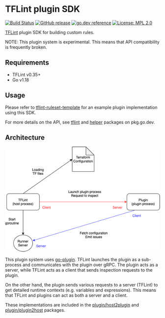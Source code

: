 # TFLint plugin SDK
[![Build Status](https://github.com/terraform-linters/tflint-plugin-sdk/workflows/build/badge.svg?branch=master)](https://github.com/terraform-linters/tflint-plugin-sdk/actions)
[![GitHub release](https://img.shields.io/github/release/terraform-linters/tflint-plugin-sdk.svg)](https://github.com/terraform-linters/tflint-plugin-sdk/releases/latest)
[![go.dev reference](https://img.shields.io/badge/go.dev-reference-007d9c?logo=go&logoColor=white)](https://pkg.go.dev/github.com/terraform-linters/tflint-plugin-sdk)
[![License: MPL 2.0](https://img.shields.io/badge/License-MPL%202.0-blue.svg)](LICENSE)

[TFLint](https://github.com/terraform-linters/tflint) plugin SDK for building custom rules.

NOTE: This plugin system is experimental. This means that API compatibility is frequently broken.

## Requirements

- TFLint v0.35+
- Go v1.18

## Usage

Please refer to [tflint-ruleset-template](https://github.com/terraform-linters/tflint-ruleset-template) for an example plugin implementation using this SDK.

For more details on the API, see [tflint](https://pkg.go.dev/github.com/terraform-linters/tflint-plugin-sdk/tflint) and [helper](https://pkg.go.dev/github.com/terraform-linters/tflint-plugin-sdk/helper) packages on pkg.go.dev.

## Architecture

![architecture](architecture.png)

This plugin system uses [go-plugin](https://github.com/hashicorp/go-plugin). TFLint launches the plugin as a sub-process and communicates with the plugin over gRPC. The plugin acts as a server, while TFLint acts as a client that sends inspection requests to the plugin.

On the other hand, the plugin sends various requests to a server (TFLint) to get detailed runtime contexts (e.g. variables and expressions). This means that TFLint and plugins can act as both a server and a client.

These implementations are included in the [plugin/host2plugin](https://pkg.go.dev/github.com/terraform-linters/tflint-plugin-sdk/plugin/host2plugin) and [plugin/plugin2host]((https://pkg.go.dev/github.com/terraform-linters/tflint-plugin-sdk/plugin/plugin2host)) packages.
